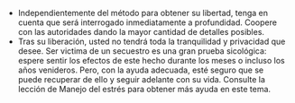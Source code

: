 [Title]: # (Las secuelas)
[Difficulty]: # (Avanzado)
[Order]: # (5)

*   Independientemente del método para obtener su libertad, tenga en cuenta que será interrogado inmediatamente a profundidad. Coopere con las autoridades dando la mayor cantidad de detalles posibles.
*   Tras su liberación, usted no tendrá toda la tranquilidad y privacidad que desee. Ser victima de un secuestro es una gran prueba sicológica: espere sentir los efectos de este hecho durante los meses o incluso los años venideros. Pero, con la ayuda adecuada, esté seguro que se puede recuperar de ello y seguir adelante con su vida. Consulte la lección de Manejo del estrés para obtener más ayuda en este tema.